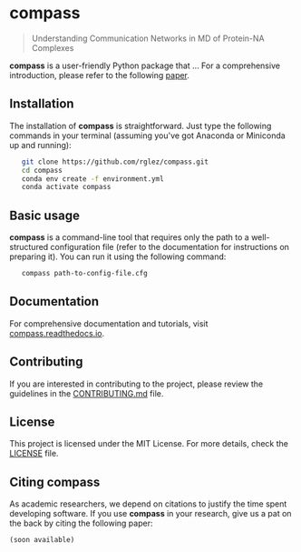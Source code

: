 # compass

> Understanding Communication Networks in MD of Protein-NA Complexes 


**compass** is a user-friendly Python package that ... For a comprehensive introduction, please refer to the following [paper]().


## Installation
The installation of **compass** is straightforward. Just type the following commands in your terminal (assuming you've got Anaconda or Miniconda up and running):

```bash
   git clone https://github.com/rglez/compass.git
   cd compass
   conda env create -f environment.yml
   conda activate compass  
````
   
## Basic usage
**compass** is a command-line tool that requires only the path to a well-structured configuration file (refer to the documentation for instructions on preparing it). You can run it using the following command:

```bash
   compass path-to-config-file.cfg
``` 

## Documentation

For comprehensive documentation and tutorials, visit [compass.readthedocs.io]().


## Contributing
If you are interested in contributing to the project, please review the guidelines in the [CONTRIBUTING.md](CONTRIBUTING.md) file.


## License
This project is licensed under the MIT License. For more details, check the [LICENSE](LICENSE) file.


## Citing compass

As academic researchers, we depend on citations to justify the time spent developing software. If you use **compass** in your research,  give us a pat on the back by citing the following paper:

```
(soon available)
```
